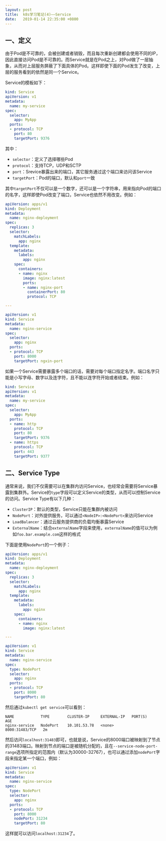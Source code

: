 ```yaml
---
layout: post
title:  k8s学习笔记(4)——Service
date:   2019-01-14 22:35:00 +0800
---
```


## 一、定义

由于Pod是不可靠的，会被创建或者销毁，而且每次重新创建都会使用不同的IP，因此直接访问Pod是不可靠的。而Service就是在Pod之上，对Pod做了一层抽象，从而对上层服务屏蔽了下面具体的Pod。这样即使下面的Pod发生了改变，上层的服务看到的依然是同一个Service。

Service的模板如下：

```yaml
kind: Service
apiVersion: v1
metadata:
  name: my-service
spec:
  selector:
    app: MyApp
  ports:
  - protocol: TCP
    port: 80
    targetPort: 9376
```

其中：

- `selector`：定义了选择哪些Pod
- `protocol`：支持TCP，UDP和SCTP
- `port`：Srevice暴露出来的端口，其它服务通过这个端口来访问该Service
- `targetPort`：Pod的端口，默认和`port`一致

其中`targetPort`不仅可以是一个数字，还可以是一个字符串，用来指向Pod的端口的名字，这样即使Pod改变了端口，Service也依然不用改变。例如：

```yaml
apiVersion: apps/v1
kind: Deployment
metadata:
  name: nginx-deployment
spec:
  replicas: 3
  selector:
    matchLabels:
      app: nginx
  template:
    metadata:
      labels:
        app: nginx
    spec:
      containers:
      - name: nginx
      	image: nginx:latest
      	ports:
      	- name: nginx-port
      	  containerPort: 80
      	  protocol: TCP

---

apiVersion: v1
kind: Service
metadata:
  name: nginx-service
spec:
  selector:
    app: nginx
  ports:
  - protocol: TCP
    port: 8000
    targetPort: ngxin-port
```

如果一个Service需要暴露多个端口的话，需要对每个端口指定名字。端口名字只能是小写字母、数字以及连字符，且不能以连字符开始或者结束。例如：

```yaml
kind: Service
apiVersion: v1
metadata:
  name: my-service
spec:
  selector:
    app: MyApp
  ports:
  - name: http
    protocol: TCP
    port: 80
    targetPort: 9376
  - name: https
    protocol: TCP
    port: 443
    targetPort: 9377
```

## 二、Service Type

通常来说，我们不仅需要可以在集群内访问Service，也经常会需要将Service暴露到集群外。Service的`type`字段可以定义Service的类型，从而可以控制Service的访问。Service Type有以下几种：

- `ClusterIP`：默认的类型，Service只能在集群内被访问
- `NodePort`：对外提供服务，可以通过`<NodeIP>:<NodePort>`来访问Service
- `LoadBalancer`：通过云服务提供商的负载均衡暴露Service
- `ExternalName`：结合`externalName`字段来使用，`externalName`的值可以为例如`foo.bar.example.com`这样的格式

下面是使用`NodePort`的一个例子：

```yaml
apiVersion: apps/v1
kind: Deployment
metadata:
  name: nginx-deployment
spec:
  replicas: 3
  selector:
    matchLabels:
      app: nginx
  template:
    metadata:
      labels:
        app: nginx
    spec:
      containers:
      - name: nginx
        image: nginx:latest

---

apiVersion: v1
kind: Service
metadata:
  name: nginx-service
spec:
  type: NodePort
  selector:
    app: nginx
  ports:
  - protocol: TCP
    port: 8000
    targetPort: 80
```

然后通过`kubectl get service`可以看到：

```
NAME            TYPE        CLUSTER-IP     EXTERNAL-IP   PORT(S)          AGE
nginx-service   NodePort    10.101.53.78   <none>        8000:31483/TCP   2m
```

然后访问`localhost:31483`即可，也就是说，Service的8000端口被映射到了节点的31483端口。映射到节点的端口是被随机分配的，且在`--service-node-port-range`选项所指定的范围内（默认为30000-32767），也可以通过添加`nodePort`字段来指定某一个端口，例如：

```yaml
apiVersion: v1
kind: Service
metadata:
  name: nginx-service
spec:
  type: NodePort
  selector:
    app: nginx
  ports:
  - protocol: TCP
    port: 8000
    nodePort: 31234
    targetPort: 80
```

这样就可以访问`localhost:31234`了。
